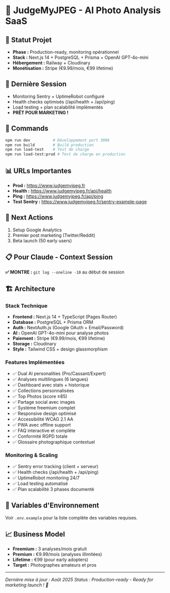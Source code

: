 # 📸 JudgeMyJPEG - AI Photo Analysis SaaS

## 🎯 Statut Projet
- **Phase :** Production-ready, monitoring opérationnel  
- **Stack :** Next.js 14 + PostgreSQL + Prisma + OpenAI GPT-4o-mini
- **Hébergement :** Railway + Cloudinary
- **Monétisation :** Stripe (€9.99/mois, €99 lifetime)

## 🚀 Dernière Session
- Monitoring Sentry + UptimeRobot configuré
- Health checks optimisés (/api/health + /api/ping)  
- Load testing + plan scalabilité implémentés
- **PRÊT POUR MARKETING !**

## 🔧 Commands
```bash
npm run dev          # Développement port 3008
npm run build        # Build production  
npm run load-test    # Test de charge
npm run load-test:prod # Test de charge en production
```

## 📊 URLs Importantes  
- **Prod :** https://www.judgemyjpeg.fr
- **Health :** https://www.judgemyjpeg.fr/api/health
- **Ping :** https://www.judgemyjpeg.fr/api/ping
- **Test Sentry :** https://www.judgemyjpeg.fr/sentry-example-page

## 🎯 Next Actions
1. Setup Google Analytics
2. Premier post marketing (Twitter/Reddit)
3. Beta launch (50 early users)

## 📋 Pour Claude - Context Session
**✅ MONTRE :** `git log --oneline -10` au début de session

## 🏗️ Architecture

### Stack Technique
- **Frontend :** Next.js 14 + TypeScript (Pages Router)
- **Database :** PostgreSQL + Prisma ORM
- **Auth :** NextAuth.js (Google OAuth + Email/Password)
- **AI :** OpenAI GPT-4o-mini pour analyse photos
- **Paiement :** Stripe (€9.99/mois, €99 lifetime)
- **Storage :** Cloudinary
- **Style :** Tailwind CSS + design glassmorphism

### Features Implémentées
- ✅ Dual AI personalities (Pro/Cassant/Expert)
- ✅ Analyses multilingues (6 langues)
- ✅ Dashboard avec stats + historique
- ✅ Collections personnalisées
- ✅ Top Photos (score ≥85)
- ✅ Partage social avec images
- ✅ Système freemium complet
- ✅ Responsive design optimisé
- ✅ Accessibilité WCAG 2.1 AA
- ✅ PWA avec offline support
- ✅ FAQ interactive et complète
- ✅ Conformité RGPD totale
- ✅ Glossaire photographique contextuel

### Monitoring & Scaling
- ✅ Sentry error tracking (client + serveur)
- ✅ Health checks (/api/health + /api/ping)
- ✅ UptimeRobot monitoring 24/7
- ✅ Load testing automatisé
- ✅ Plan scalabilité 3 phases documenté

## 🔐 Variables d'Environnement
Voir `.env.example` pour la liste complète des variables requises.

## 📈 Business Model
- **Freemium :** 3 analyses/mois gratuit
- **Premium :** €9.99/mois (analyses illimitées)
- **Lifetime :** €99 (pour early adopters)
- **Target :** Photographes amateurs et pros

---

*Dernière mise à jour : Août 2025*
*Status : Production-ready - Ready for marketing launch ! 🚀*